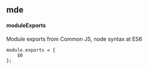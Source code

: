 ## mde
#### moduleExports
Module exports from Common JS, node syntax at ES6
```
module.exports = {
	$0
};

```